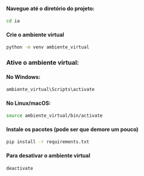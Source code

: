 
#### Navegue até o diretório do projeto:
```bash
cd ia
```

####  Crie o ambiente virtual
```bash
python -m venv ambiente_virtual
```

###  Ative o ambiente virtual:
####  No Windows:
```bash
ambiente_virtual\Scripts\activate
```


####  No Linux/macOS:
```bash
source ambiente_virtual/bin/activate
```

####  Instale os pacotes (pode ser que demore um pouco)
```bash
pip install -r requirements.txt
```

####  Para desativar o ambiente virtual
```bash
deactivate
```
